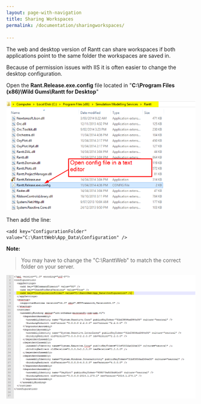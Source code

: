 ```yaml
---
layout: page-with-navigation
title: Sharing Workspaces
permalink: /documentation/sharingworkspaces/

---
```


The web and desktop version of Rantt can share workspaces if both applications point to the same folder the workspaces are saved in.

Because of permission issues with IIS it is often easier to change the desktop configuration.

Open the **Rant.Release.exe.config** file located in "**C:\Program Files (x86)\Wild Gums\Rantt for Desktop**"

![](images/config.png)

Then add the line:

    <add key="ConfigurationFolder" value="C:\RanttWeb\App_Data\Configuration" />

**Note:**

> You may have to change the "C:\RanttWeb" to match the correct folder on your server.

<img src="images/configFile.png" alt="Drawing" style="width: 720px;"/> 

 

 
                    